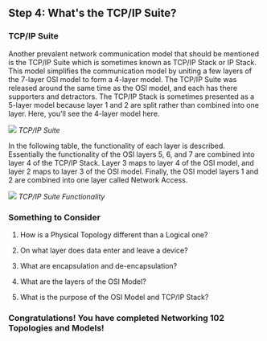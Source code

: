 
## Step 4: What's the TCP/IP Suite?

### TCP/IP Suite  

Another prevalent network communication model that should be mentioned is the TCP/IP Suite which is sometimes known as TCP/IP Stack or IP Stack. This model simplifies the communication model by uniting a few layers of the 7-layer OSI model to form a 4-layer model. The TCP/IP Suite was released around the same time as the OSI model, and each has there supporters and detractors. The TCP/IP Stack is sometimes presented as a 5-layer model because layer 1 and 2 are split rather than combined into one layer. Here, you'll see the 4-layer model here.

![](/posts/files/networking-102/assets/images/osi4.png)
*TCP/IP Suite*

In the following table, the functionality of each layer is described. Essentially the functionality of the OSI layers 5, 6, and 7 are combined into layer 4 of the TCP/IP Stack. Layer 3 maps to layer 4 of the OSI model, and layer 2 maps to layer 3 of the OSI model. Finally, the OSI model layers 1 and 2 are combined into one layer called Network Access.

![](/posts/files/networking-102/assets/images/osi5.png)
*TCP/IP Suite Functionality*


### Something to Consider
1. How is a Physical Topology different than a Logical one?

2. On what layer does data enter and leave a device?

3. What are encapsulation and de-encapsulation?

4. What are the layers of the OSI Model?

5. What is the purpose of the OSI Model and TCP/IP Stack?

### Congratulations!  You have completed Networking 102 Topologies and Models!
